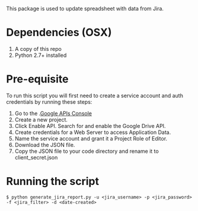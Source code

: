This package is used to update spreadsheet with data from Jira.
# Dependencies (OSX)

1. A copy of this repo
2. Python 2.7+ installed

# Pre-equisite
To run this script you will first need to create a service account and auth credentials by running these steps:

1. Go to the .[Google APIs Console](https://console.developers.google.com/projectselector2/apis/dashboard?supportedpurview=project)
2. Create a new project.
3. Click Enable API. Search for and enable the Google Drive API.
4. Create credentials for a Web Server to access Application Data.
5. Name the service account and grant it a Project Role of Editor.
6. Download the JSON file.
7. Copy the JSON file to your code directory and rename it to client_secret.json

# Running the script

```
$ python generate_jira_report.py -u <jira_username> -p <jira_password> -f <jira_filter> -d <date-created>
```
